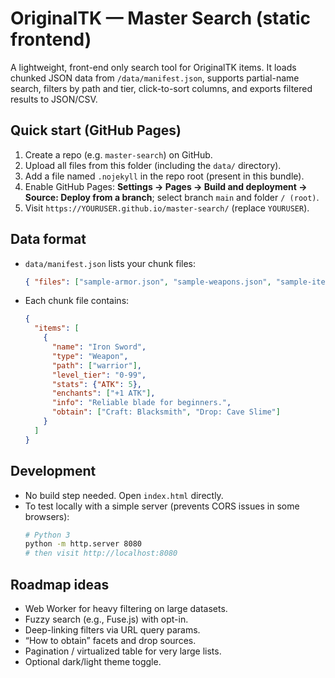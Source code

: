 # OriginalTK — Master Search (static frontend)

A lightweight, front-end only search tool for OriginalTK items. It loads chunked JSON data from `/data/manifest.json`, supports partial-name search, filters by path and tier, click-to-sort columns, and exports filtered results to JSON/CSV.

## Quick start (GitHub Pages)
1. Create a repo (e.g. `master-search`) on GitHub.
2. Upload all files from this folder (including the `data/` directory).
3. Add a file named `.nojekyll` in the repo root (present in this bundle).
4. Enable GitHub Pages: **Settings → Pages → Build and deployment → Source: Deploy from a branch**; select branch `main` and folder `/ (root)`.
5. Visit `https://YOURUSER.github.io/master-search/` (replace `YOURUSER`).

## Data format
- `data/manifest.json` lists your chunk files:
  ```json
  { "files": ["sample-armor.json", "sample-weapons.json", "sample-items.json"] }
  ```
- Each chunk file contains: 
  ```json
  {
    "items": [
      {
        "name": "Iron Sword",
        "type": "Weapon",
        "path": ["warrior"],
        "level_tier": "0-99",
        "stats": {"ATK": 5},
        "enchants": ["+1 ATK"],
        "info": "Reliable blade for beginners.",
        "obtain": ["Craft: Blacksmith", "Drop: Cave Slime"]
      }
    ]
  }
  ```

## Development
- No build step needed. Open `index.html` directly.
- To test locally with a simple server (prevents CORS issues in some browsers):
  ```bash
  # Python 3
  python -m http.server 8080
  # then visit http://localhost:8080
  ```

## Roadmap ideas
- Web Worker for heavy filtering on large datasets.
- Fuzzy search (e.g., Fuse.js) with opt-in.
- Deep-linking filters via URL query params.
- “How to obtain” facets and drop sources.
- Pagination / virtualized table for very large lists.
- Optional dark/light theme toggle.
